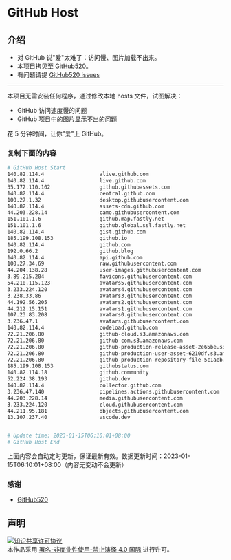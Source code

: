 # GitHub Host
## 介绍
- 对 GitHub 说"爱"太难了：访问慢、图片加载不出来。
- 本项目拷贝至 [GitHub520](https://github.com/521xueweihan/GitHub520)。
- 有问题请提 [GitHub520 issues](https://github.com/521xueweihan/GitHub520/issues/new)

---

本项目无需安装任何程序，通过修改本地 hosts 文件，试图解决：
- GitHub 访问速度慢的问题
- GitHub 项目中的图片显示不出的问题

花 5 分钟时间，让你"爱"上 GitHub。

### 复制下面的内容
```bash
# GitHub Host Start
140.82.114.4                  alive.github.com
140.82.114.4                  live.github.com
35.172.110.102                github.githubassets.com
140.82.114.4                  central.github.com
100.27.1.32                   desktop.githubusercontent.com
140.82.114.4                  assets-cdn.github.com
44.203.228.14                 camo.githubusercontent.com
151.101.1.6                   github.map.fastly.net
151.101.1.6                   github.global.ssl.fastly.net
140.82.114.4                  gist.github.com
185.199.108.153               github.io
140.82.114.4                  github.com
192.0.66.2                    github.blog
140.82.114.4                  api.github.com
100.27.34.69                  raw.githubusercontent.com
44.204.138.28                 user-images.githubusercontent.com
3.89.215.204                  favicons.githubusercontent.com
54.210.115.123                avatars5.githubusercontent.com
3.233.224.120                 avatars4.githubusercontent.com
3.238.33.86                   avatars3.githubusercontent.com
44.192.56.205                 avatars2.githubusercontent.com
44.212.15.151                 avatars1.githubusercontent.com
107.23.83.208                 avatars0.githubusercontent.com
3.236.47.1                    avatars.githubusercontent.com
140.82.114.4                  codeload.github.com
72.21.206.80                  github-cloud.s3.amazonaws.com
72.21.206.80                  github-com.s3.amazonaws.com
72.21.206.80                  github-production-release-asset-2e65be.s3.amazonaws.com
72.21.206.80                  github-production-user-asset-6210df.s3.amazonaws.com
72.21.206.80                  github-production-repository-file-5c1aeb.s3.amazonaws.com
185.199.108.153               githubstatus.com
140.82.114.18                 github.community
52.224.38.193                 github.dev
140.82.114.4                  collector.github.com
3.236.47.140                  pipelines.actions.githubusercontent.com
44.203.228.14                 media.githubusercontent.com
3.233.224.120                 cloud.githubusercontent.com
44.211.95.181                 objects.githubusercontent.com
13.107.237.40                 vscode.dev


# Update time: 2023-01-15T06:10:01+08:00
# GitHub Host End

```
上面内容会自动定时更新，保证最新有效。数据更新时间：2023-01-15T06:10:01+08:00（内容无变动不会更新）

### 感谢

- [GitHub520](https://github.com/521xueweihan/GitHub520)

## 声明
<a rel="license" href="https://creativecommons.org/licenses/by-nc-nd/4.0/deed.zh"><img alt="知识共享许可协议" style="border-width: 0" src="https://licensebuttons.net/l/by-nc-nd/4.0/88x31.png"></a><br>本作品采用 <a rel="license" href="https://creativecommons.org/licenses/by-nc-nd/4.0/deed.zh">署名-非商业性使用-禁止演绎 4.0 国际</a> 进行许可。